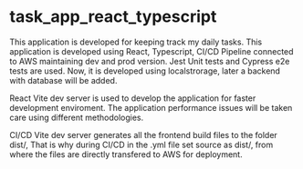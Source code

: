 # task_app_react_typescript
This application is developed for keeping track my daily tasks. This application is developed using React, Typescript, CI/CD Pipeline connected to AWS maintaining dev and prod version. Jest Unit tests and Cypress e2e tests are used. Now, it is developed using localstrorage, later a backend with database will be added. 

React Vite dev server is used to develop the application for faster development enviroment. The application performance issues will be taken care using different methodologies.

CI/CD
Vite dev server generates all the frontend build files to the folder dist/, That is why during CI/CD in the .yml file set source as dist/, from where the files are directly transfered to AWS for deployment.
